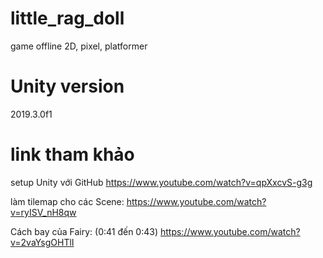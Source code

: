 # little_rag_doll
 game offline 2D, pixel, platformer 

# Unity version 
2019.3.0f1

# link tham khảo
setup Unity với GitHub
https://www.youtube.com/watch?v=qpXxcvS-g3g

làm tilemap cho các Scene: 
https://www.youtube.com/watch?v=ryISV_nH8qw

Cách bay của Fairy:
(0:41 đến 0:43)
https://www.youtube.com/watch?v=2vaYsgOHTlI
